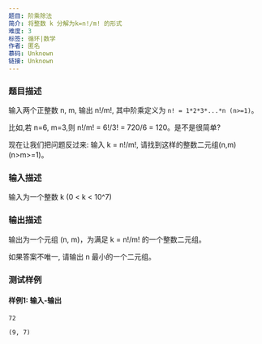 ```yaml
---
题目: 阶乘除法
简介: 将整数 k 分解为k=n!/m! 的形式
难度: 3
标签: 循环|数学
作者: 匿名
慕码: Unknown
链接: Unknown
---
```


### 题目描述

输入两个正整数 n, m, 输出 n!/m!, 其中阶乘定义为 `n! = 1*2*3*...*n (n>=1)`。

比如,若 n=6, m=3,则 n!/m! = 6!/3! = 720/6 = 120。是不是很简单?

现在让我们把问题反过来: 输入 k = n!/m!, 请找到这样的整数二元组(n,m) (n>m>=1)。

### 输入描述

输入为一个整数 k (0 < k < 10^7)

### 输出描述

输出为一个元组 (n, m)，为满足 k = n!/m! 的一个整数二元组。 

如果答案不唯一, 请输出 n 最小的一个二元组。

### 测试样例

#### 样例1: 输入-输出

```
72
```

```
(9, 7)
```

